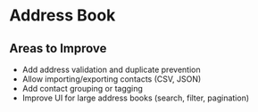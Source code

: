 # Address Book

## Areas to Improve

- Add address validation and duplicate prevention
- Allow importing/exporting contacts (CSV, JSON)
- Add contact grouping or tagging
- Improve UI for large address books (search, filter, pagination)
